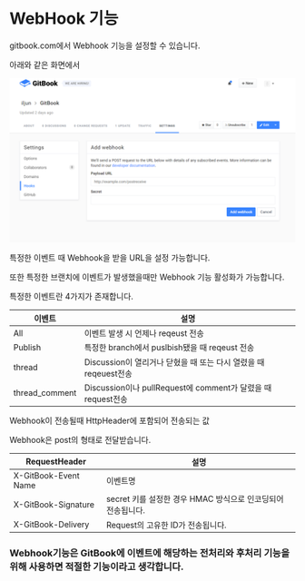# WebHook 기능

gitbook.com에서 Webhook 기능을 설정할 수 있습니다.

아래와 같은 화면에서

![capture](../../asset/capture.PNG)

특정한 이벤트 때 Webhook을 받을 URL을 설정 가능합니다.

또한 특정한 브랜치에 이벤트가 발생했을때만 Webhook 기능 활성화가 가능합니다.

특정한 이벤트란 4가지가 존재합니다.

| 이벤트   | 설명    |
|----------|---------|
| All   |   이벤트 발생 시 언제나 reqeust 전송   |
| Publish   |   특정한 branch에서 puslbish됐을 때 reqeust 전송  |
| thread     |  Discussion이 열리거나 닫혔을 때 또는 다시 열렸을 때 reqeuest전송 |
| thread_comment     |  Discussion이나 pullRequest에 comment가 달렸을 때 request전송   |

Webhook이 전송될때 HttpHeader에 포함되어 전송되는 값

Webhook은 post의 형태로 전달받습니다.

|   RequestHeader   |   설명  |
|----------|---------|
| X-GitBook-Event	Name     |   이벤트명   |
| X-GitBook-Signature   |   secret 키를 설정한 경우 HMAC 방식으로 인코딩되어 전송됩니다. |
| X-GitBook-Delivery  |  Request의 고유한 ID가 전송됩니다. |


### Webhook기능은 GitBook에 이벤트에 해당하는 전처리와 후처리 기능을 위해 사용하면 적절한 기능이라고 생각합니다.